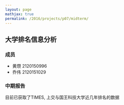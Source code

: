 ```yaml
---
layout: page
mathjax: true
permalink: /2016/projects/p07/midterm/
---
```


## 大学排名信息分析

### 成员

- 黄瓒 2120150996
- 乔伟 2120151029

### 中期报告
目前已获取了TIMES, 上交与国王科技大学近几年排名的数据
